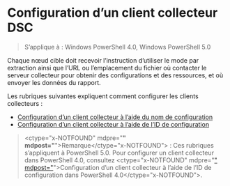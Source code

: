 # Configuration d’un client collecteur DSC

> S’applique à : Windows PowerShell 4.0, Windows PowerShell 5.0

Chaque nœud cible doit recevoir l’instruction d’utiliser le mode par extraction ainsi que l’URL ou l’emplacement du fichier où contacter le serveur collecteur pour obtenir des configurations et des ressources, et où envoyer les données du rapport.


Les rubriques suivantes expliquent comment configurer les clients collecteurs :

* [Configuration d’un client collecteur à l’aide du nom de configuration](pullClientConfigNames.md)
* [Configuration d’un client collecteur à l’aide de l’ID de configuration](pullClientConfigID.md)

> <ctype="x-NOTFOUND" mdpre="**" mdpost="**">Remarque</ctype="x-NOTFOUND"> : Ces rubriques s’appliquent à PowerShell 5.0. Pour configurer un client collecteur dans PowerShell 4.0, consultez <ctype="x-NOTFOUND" mdpre="[" mdpost="](pullClientConfigID4.md)">Configuration d’un client collecteur à l’aide de l’ID de configuration dans PowerShell 4.0</ctype="x-NOTFOUND">.


<!--HONumber=Mar16_HO4-->


